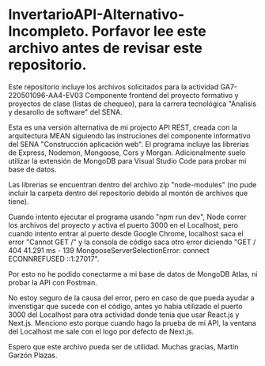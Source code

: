 # InvertarioAPI-Alternativo-Incompleto. Porfavor lee este archivo antes de revisar este repositorio.
Este repositorio incluye los archivos solicitados para la actividad GA7-220501096-AA4-EV03 Componente frontend del proyecto formativo y proyectos de clase (listas de chequeo), para la carrera tecnológica "Analisis y desarollo de software" del SENA.

Esta es una versión alternativa de mi projecto API REST, creada con la arquitectura MEAN siguiendo las instruciones del componente informativo del SENA "Construcción aplicación web". El programa incluye las librerias de Express, Nodemon, Mongoose, Cors y Morgan. Adicionalmente suelo utilizar la extensión de MongoDB para Visual Studio Code para probar mi base de datos.

Las librerias se encuentran dentro del archivo zip "node-modules" (no pude incluir la carpeta dentro del repositorio debido al montón de archivos que tiene).

Cuando intento ejecutar el programa usando "npm run dev", Node correr los archivos del proyecto y activa el puerto 3000 en el Localhost, pero cuando intento entrar al puerto desde Google Chrome, localhost saca el error "Cannot GET /" y la consola de código saca otro error diciendo "GET / 404 41.291 ms - 139 MongooseServerSelectionError: connect ECONNREFUSED ::1:27017". 

Por esto no he podido conectarme a mi base de datos de MongoDB Atlas, ni probar la API con Postman.

No estoy seguro de la causa del error, pero en caso de que pueda ayudar a invenstigar que sucede con el código, antes yo habia utilizado el puerto 3000 del Localhost para otra actividad donde tenia que usar React.js y Next.js. Menciono esto porque cuando hago la prueba de mi API, la ventana del Localhost me sale con el logo por defecto de Next.js.

Espero que este archivo pueda ser de utilidad. Muchas gracias, Martín Garzón Plazas.
